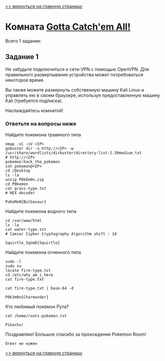 [>> вернуться на главную страницу](https://github.com/BEPb/tryhackme/blob/master/README.md)

# Комната [Gotta Catch'em All!](https://tryhackme.com/r/room/pokemon) 

Всего 1 заданиe:
## Задание 1
Не забудьте подключиться к сети VPN с помощью OpenVPN. Для правильного развертывания устройства может потребоваться 
некоторое время.

Вы также можете развернуть собственную машину Kali Linux и управлять ею в своем браузере, используя предоставленную 
машину Kali (требуется подписка). 

Наслаждайтесь комнатой!

### Ответьте на вопросы ниже
Найдите покемона травяного типа
```commandline
nmap -sC -sV <IP>
gobuster dir -u http://<IP> -w /usr/share/wordlists/dirbuster/directory-list-2.30medium.txt
# http://<IP>
pokemon:hack_the_pokemon
ssh pokemon@<IP>
cd /Desktop
ls -la
unzip P0kEm0n.zip
cd P0kemon
cat grass-type.txt
# HEX decoder
```
```commandline
PoKeMoN{Bulbasaur}
```
Найдите покемона водного типа
```commandline
cd /var/www/html
ls -la
cat water-type.txt
# Caesar Cipher Cryptography Algorithm shift : 14
```
```commandline
Squirtle_SqUaD{Squirtle}
```
Найдите покемона огненного типа
```commandline
sudo -l
sudo su
locate fire-type.txt
cd /etc/why_am_i_here
cat fire-type.txt

cat fire-type.txt | base-64 -d
```
```commandline
P0k3m0n{Charmander}
```
Кто любимый покемон Рута?
```commandline
cat /home/roots-pokemon.txt
```
```commandline
Pikachu!
```
Поздравляю! Большое спасибо за прохождение Pokemon Room!
```commandline
Ответ не нужен
```

[>> вернуться на главную страницу](https://github.com/BEPb/tryhackme/blob/master/README.md)